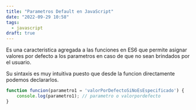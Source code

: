 ```yaml
---
title: "Parametros Default en JavaScript"
date: "2022-09-29 10:58"
tags: 
  - javascript
draft: true
---
```

Es una caracteristica agregada a las funciones en ES6 que permite asignar valores por defecto a los parametros en caso de que no sean brindados por el usuario.

Su sintaxis es muy intuitiva puesto que desde la funcion directamente podemos declararlos.

```JavaScript
function funcion(parametro1 = 'valorPorDefectoSiNoEsEspecificado') {
	console.log(parametro1); // parametro o valorpordefecto
}
```

